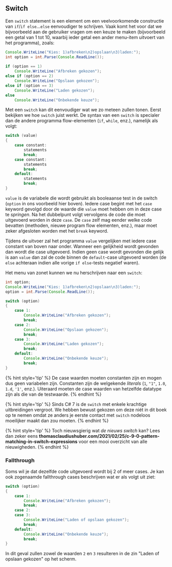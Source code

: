 ## Switch

Een ``switch`` statement is een element om een veelvoorkomende constructie van ``if``/``if else``...``else``  eenvoudiger te schrijven. Vaak komt het voor dat we bijvoorbeeld aan de gebruiker vragen om een keuze te maken (bijvoorbeeld een getal van 1 tot 10, waarbij ieder getal een ander menu-item uitvoert van het programma), zoals:

```java
Console.WriteLine("Kies: 1)afbreken\n2)opslaan\n3)laden:");
int option = int.Parse(Console.ReadLine());
 
if (option == 1)
    Console.WriteLine("Afbreken gekozen");
else if (option == 2)
    Console.WriteLine("Opslaan gekozen");
else if (option == 3)
    Console.WriteLine("Laden gekozen");
else
    Console.WriteLine("Onbekende keuze");
```

Met een ``switch`` kan dit eenvoudiger wat we zo meteen zullen tonen. Eerst bekijken we hoe ``switch`` juist werkt. De syntax van een ``switch`` is  specialer dan de andere programma flow-elementen (``if``, ``while``, enz.), namelijk als volgt:

```java
switch (value)
{
    case constant:
        statements
        break;
    case constant:
        statements
        break;
    default:
        statements
        break;
}
```

``value`` is de variabele die wordt gebruikt als booleaanse test in de switch (``option`` in ons voorbeeld hier boven). Iedere case begint met het ``case`` keyword gevolgd door de waarde die ``value`` moet hebben om in deze case te *springen*. Na het dubbelpunt volgt vervolgens de code die moet uitgevoerd worden in deze ``case``. De ``case`` zelf mag eender welke code bevatten (methoden, nieuwe program flow elementen, enz.), maar moet zeker afgesloten worden met het ``break`` keyword.

Tijdens de uitvoer zal het programma ``value`` vergelijken met iedere case constant van boven naar onder. Wanneer een gelijkheid wordt gevonden dan wordt die case uitgevoerd. Indien geen case wordt gevonden die gelijk is aan ``value`` dan zal de code binnen de ``default``-case uitgevoerd worden (de ``else`` achteraan indien alle vorige ``if else``-tests negatief waren).

Het menu van zonet kunnen we nu herschrijven naar een ``switch``:
```java
int option;
Console.WriteLine("Kies: 1)afbreken\n2)opslaan\n3)laden:");
option = int.Parse(Console.ReadLine());

switch (option)
{
    case 1:
        Console.WriteLine("Afbreken gekozen");
        break;
    case 2:
        Console.WriteLine("Opslaan gekozen");
        break;
    case 3:
        Console.WriteLine("Laden gekozen");
        break;
    default:
        Console.WriteLine("Onbekende keuze");
        break;
}
```

{% hint style='tip' %}
De case waarden moeten constanten zijn en mogen dus geen variabelen zijn. Constanten zijn de welgekende *literals* (``1``, ``"1"``, ``1.0``, ``1.d``, ``'1'``, enz.). Uiteraard moeten de case waarden van hetzelfde datatype zijn als die van de testwaarde.
{% endhint %}

{% hint style='tip' %}
Sinds C# 7 is de ``switch`` met enkele krachtige uitbreidingen vergroot. We hebben bewust gekozen om deze niét in dit boek op te nemen omdat ze anders je eerste contact met ``switch`` nodeloos moeilijker maakt dan zou moeten. 
{% endhint %}


{% hint style='tip' %}
Toch nieuwsgierig wat *de nieuws switch* kan? Lees dan zeker eens **thomasclaudiushuber.com/2021/02/25/c-9-0-pattern-matching-in-switch-expressions** voor een mooi overzicht van alle nieuwigheden.
{% endhint %}




### Fallthrough

Soms wil je dat dezelfde code uitgevoerd wordt bij 2 of meer cases. Je kan ook zogenaamde fallthrough cases beschrijven wat er als volgt uit ziet:

```java
switch (option)
{
    case 1:
        Console.WriteLine("Afbreken gekozen");
        break;
    case 2:
    case 3:
        Console.WriteLine("Laden of opslaan gekozen");
        break;
    default:
        Console.WriteLine("Onbekende keuze");
        break;
}
```

In dit geval zullen zowel de waarden ``2`` en ``3`` resulteren in de zin "Laden of opslaan gekozen" op het scherm.

